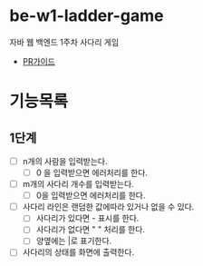 # be-w1-ladder-game

자바 웹 백엔드 1주차 사다리 게임

- [PR가이드](https://github.com/code-squad/codesquad-docs/tree/master/codereview-auto)

# 기능목록
## 1단계
- [ ] n개의 사람을 입력받는다.
    - [ ] 0 을 입력받으면 에러처리를 한다.
- [ ] m개의 사다리 개수를 입력받는다.
    - [ ] 0을 입력받으면 에러처리를 한다.
- [ ] 사다리 라인은 랜덤한 값에따라 있거나 없을 수 있다.
    - [ ] 사다리가 있다면 - 표시를 한다.
    - [ ] 사다리가 없다면 " " 처리를 한다.
    - [ ] 양옆에는 |로 표기한다.
- [ ] 사다리의 상태를 화면에 출력한다.